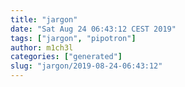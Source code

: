 ```yaml
---
title: "jargon"
date: "Sat Aug 24 06:43:12 CEST 2019"
tags: ["jargon", "pipotron"]
author: m1ch3l
categories: ["generated"]
slug: "jargon/2019-08-24-06:43:12"
---
```



